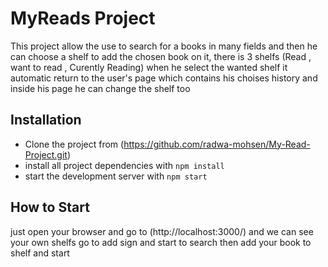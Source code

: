 # MyReads Project

This project allow the use to search for a books in many fields and then he can choose a shelf to add the chosen book on it, there is 3 shelfs (Read , want to read , Curently Reading) when he select the wanted shelf it automatic return to the user's page which contains his choises history and inside his page he can change the shelf too

## Installation
* Clone the project from (https://github.com/radwa-mohsen/My-Read-Project.git)
* install all project dependencies with `npm install`
* start the development server with `npm start`

## How to Start
just open your browser and go to (http://localhost:3000/) and we can see your own shelfs 
go to add sign and start to search then add your book to shelf and start

